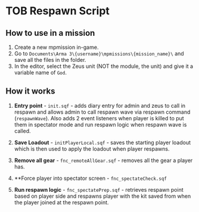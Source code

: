 # TOB Respawn Script

## How to use in a mission
1. Create a new mpmission in-game.
2. Go to `Documents\Arma 3\{username}\mpmissions\{mission_name}\` and save all the files in the folder.
3. In the editor, select the Zeus unit (NOT the module, the unit) and give it a variable name of `God`.

## How it works
1. **Entry point** - `init.sqf` - adds diary entry for admin and zeus to call in respawn and allows admin to call respawn wave via respawn command (`respawnWave`). Also adds 2 event listeners when player is killed to put them in spectator mode and run respawn logic when respawn wave is called.

2. **Save Loadout** - `initPlayerLocal.sqf` - saves the starting player loadout which is then used to apply the loadout when player respawns.

3. **Remove all gear** - `fnc_remoteAllGear.sqf` - removes all the gear a player has.

4. **Force player into spectator screen - `fnc_spectateCheck.sqf`

5. **Run respawn logic** - `fnc_spectatePrep.sqf` - retrieves respawn point based on player side and respawns player with the kit saved from when the player joined at the respawn point.